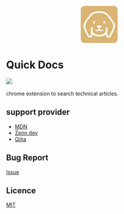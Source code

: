 <p align="center">
<img src="/src/static/img/icon.svg" width="100" height="100">
</div>

# Quick Docs
![](https://github.com/ken7253/qkd/actions/workflows/lint.yml/badge.svg)

chrome extension to search technical articles.

## support provider

- [MDN](https://developer.mozilla.org/ja/docs/Web)
- [Zenn.dev](https://zenn.dev/)
- [Qiita](https://qiita.com/)

## Bug Report

[Issue](https://github.com/ken7253/qkd/issues)

## Licence

[MIT](./LICENSE)
